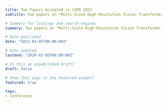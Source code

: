 ```yaml
---
title: Two Papers Accepted in CVPR 2022
subtitle: Two papers on "Multi-Scale High-Resolution Vision Transformer for Semantic Segmentation" and "SplitNets{:} Designing Neural Architectures for Efficient Distributed Computing on Head-Mounted Systems" are accepted by CVPR'2022.

# Summary for listings and search engines
summary: Two papers on "Multi-Scale High-Resolution Vision Transformer for Semantic Segmentation" and "SplitNets{:} Designing Neural Architectures for Efficient Distributed Computing on Head-Mounted Systems" are accepted by CVPR'2022.

# Date published
date: "2022-03-05T00:00:00Z"

# Date updated
lastmod: "2020-03-05T00:00:00Z"

# Is this an unpublished draft?
draft: false

# Show this page in the Featured widget?
featured: true

tags:
- Conference
---
```


